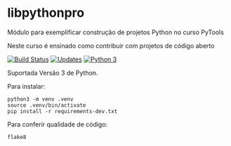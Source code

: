 # libpythonpro
Módulo para exemplificar construção de projetos Python no curso PyTools

Neste curso é ensinado como contribuir com projetos de código aberto

[![Build Status](https://www.travis-ci.com/Diweine/libpythonpro.svg?branch=main)](https://www.travis-ci.com/Diweine/libpythonpro)
[![Updates](https://pyup.io/repos/github/Diweine/libpythonpro/shield.svg)](https://pyup.io/repos/github/Diweine/libpythonpro/)
[![Python 3](https://pyup.io/repos/github/Diweine/libpythonpro/python-3-shield.svg)](https://pyup.io/repos/github/Diweine/libpythonpro/)

Suportada Versão 3 de Python.

Para instalar:
```console
python3 -m venv .venv
source .venv/bin/activate
pip install -r requirements-dev.txt
```

Para conferir qualidade de código:
```console
flake8
```
